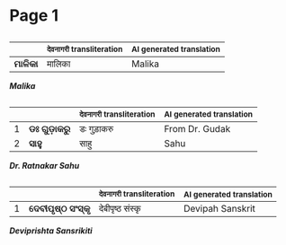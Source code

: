 # Page 1
## 
| | <sub>देवनागरी transliteration</sub> | <sub>AI generated translation</sub> |
| --- | --- | ---|
| **ମାଳିକା** | मालिका | Malika | <!-- Block 1 -->
<!-- Section [1],  -->
<!-- Placeholder for translation. Place text between the underscores(_) and with no leading or trailing spaces. -->
**_Malika_**


## 
| | | <sub>देवनागरी transliteration</sub> | <sub>AI generated translation</sub> |
| --- | --- | --- | ---|
| 1 | **ଡଃ ଗୁଡ଼ାକରୁ** | डः गुड़ाकरु | From Dr. Gudak | <!-- Block 2 -->
| 2 | **ସାହୁ** | साहु | Sahu | <!-- Block 2 -->
<!-- Section [2],  -->
<!-- Placeholder for translation. Place text between the underscores(_) and with no leading or trailing spaces. -->
**_Dr. Ratnakar Sahu_**


## 
| | | <sub>देवनागरी transliteration</sub> | <sub>AI generated translation</sub> |
| --- | --- | --- | ---|
| 1 | **ଦେବୀପୃଷ୍ଠ ସଂସ୍କୃ** | देबीपृष्ठ संस्कृ | Devipah Sanskrit | <!-- Block 3 -->
<!-- Section [3],  -->
<!-- Placeholder for translation. Place text between the underscores(_) and with no leading or trailing spaces. -->
**_Deviprishta Sansrikiti_**
